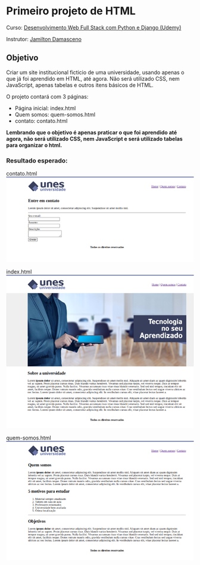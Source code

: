 # Primeiro projeto de HTML

Curso: [Desenvolvimento Web Full Stack com Python e Django (Udemy)](https://www.udemy.com/course/desenvolvimento-web-full-stack-com-python-e-django/)

Instrutor: [Jamilton Damasceno](https://www.linkedin.com/in/jamilton-damasceno-62422938/)

## Objetivo

Criar um site institucional ficticio de uma universidade, usando apenas o que já foi aprendido em HTML, até agora. Não será utilizado CSS, nem JavaScript, apenas tabelas e outros itens básicos de HTML.

O projeto contará com 3 páginas:

* Página inicial: index.html
* Quem somos: quem-somos.html
* contato: contato.html

**Lembrando que o objetivo é apenas praticar o que foi aprendido até agora, não será utilizado CSS, nem JavaScript e será utilizado tabelas para organizar o html.**

### Resultado esperado:

contato.html
![Resultado esperado](/imagens/Captura%20de%20tela%20de%202022-12-23%2007-39-29.png)

index.html
![Resultado esperado](/imagens/Captura%20de%20tela%20de%202022-12-23%2007-41-45.png)

quem-somos.html
![Resultado esperado](/imagens/Captura%20de%20tela%20de%202022-12-23%2007-42-52.png)